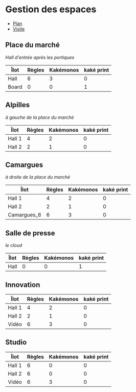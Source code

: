 # Gestion des espaces

* [Plan](https://raw.githubusercontent.com/atmtp16/contributions/master/media/plan.jpeg)
* [Visite](http://www.ibm.com/ibm/clientcenter/tour/montpellier/tour.html?startscene=6&startactions=lookat(140.72,13.15,120,0,0);)

## Place du marché
*Hall d'entrée après les portiques*

Îlot | Règles | Kakémonos | kaké print
---- | ------ | --------- | ----------
Hall | 6 | 3 | 0
Board | 0 | 0 | 1

## Alpilles
*à gauche de la place du marché*

Îlot | Règles | Kakémonos | kaké print
---- | ------ | --------- | ----------
Hall 1 | 4 | 2 | 0
Hall 2 | 2 | 1 | 0

## Camargues
*à droite de la place du marché*

Îlot | Règles | Kakémonos | kaké print
---- | ------ | --------- | ----------
Hall 1 | 4 | 2 | 0
Hall 2 | 2 | 1 | 0
Camargues_6 | 6 | 3 | 0

## Salle de presse
*le cloud*

Îlot | Règles | Kakémonos | kaké print
---- | ------ | --------- | ----------
Hall | 0 | 0 | 1

## Innovation
Îlot | Règles | Kakémonos | kaké print
---- | ------ | --------- | ----------
Hall 1 | 4 | 2 | 0
Hall 2 | 2 | 1 | 0
Vidéo | 6 | 3 | 0

## Studio
Îlot | Règles | Kakémonos | kaké print
---- | ------ | --------- | ----------
Hall 1 | 6 | 0 | 0
Hall 2 | 6 | 0 | 0
Vidéo | 6 | 3 | 0
